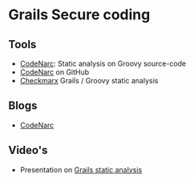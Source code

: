 # Grails Secure coding

## Tools
* [CodeNarc](https://grails.org/plugins/tag/quality): Static analysis on Groovy source-code
* [CodeNarc](https://github.com/CodeNarc/CodeNarc) on GitHub
* [Checkmarx](https://www.checkmarx.com/sast-supported-languages/groovy-security-vulnerabilities-language-overview/) Grails / Groovy static analysis

## Blogs
* [CodeNarc](https://nvisium.com/blog/2015/06/18/static-analysis-of-grails-applications.html)

## Video's
* Presentation on [Grails static analysis](https://www.infoq.com/presentations/grails-static-analysis-tools)